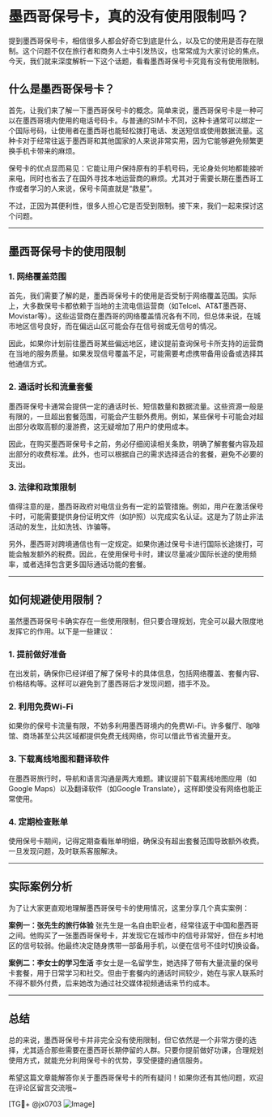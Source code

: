 # 墨西哥保号卡，真的没有使用限制吗？

提到墨西哥保号卡，相信很多人都会好奇它到底是什么，以及它的使用是否存在限制。这个问题不仅在旅行者和商务人士中引发热议，也常常成为大家讨论的焦点。今天，我们就来深度解析一下这个话题，看看墨西哥保号卡究竟有没有使用限制。

## 什么是墨西哥保号卡？

首先，让我们来了解一下墨西哥保号卡的概念。简单来说，墨西哥保号卡是一种可以在墨西哥境内使用的电话号码卡。与普通的SIM卡不同，这种卡通常可以绑定一个国际号码，让使用者在墨西哥也能轻松拨打电话、发送短信或使用数据流量。这种卡对于经常往返于墨西哥和其他国家的人来说非常实用，因为它能够避免频繁更换手机卡带来的麻烦。

保号卡的优点显而易见：它能让用户保持原有的手机号码，无论身处何地都能接听来电，同时也省去了在国外寻找本地运营商的麻烦。尤其对于需要长期在墨西哥工作或者学习的人来说，保号卡简直就是“救星”。

不过，正因为其便利性，很多人担心它是否受到限制。接下来，我们一起来探讨这个问题。

---

## 墨西哥保号卡的使用限制

### 1. **网络覆盖范围**
   首先，我们需要了解的是，墨西哥保号卡的使用是否受制于网络覆盖范围。实际上，大多数保号卡都依赖于当地的主流电信运营商（如Telcel、AT&T墨西哥、Movistar等）。这些运营商在墨西哥的网络覆盖情况各有不同，但总体来说，在城市地区信号良好，而在偏远山区可能会存在信号弱或无信号的情况。

   因此，如果你计划前往墨西哥某些偏远地区，建议提前查询保号卡所支持的运营商在当地的服务质量。如果发现信号覆盖不足，可能需要考虑携带备用设备或选择其他通信方式。

### 2. **通话时长和流量套餐**
   墨西哥保号卡通常会提供一定的通话时长、短信数量和数据流量。这些资源一般是有限的，一旦超出套餐范围，可能会产生额外费用。例如，某些保号卡可能会对超出部分收取高额的漫游费，这无疑增加了用户的使用成本。

   因此，在购买墨西哥保号卡之前，务必仔细阅读相关条款，明确了解套餐内容及超出部分的收费标准。此外，也可以根据自己的需求选择适合的套餐，避免不必要的支出。

### 3. **法律和政策限制**
   值得注意的是，墨西哥政府对电信业务有一定的监管措施。例如，用户在激活保号卡时，可能需要提供身份证明文件（如护照）以完成实名认证。这是为了防止非法活动的发生，比如洗钱、诈骗等。

   另外，墨西哥对跨境通信也有一定规定。如果你通过保号卡进行国际长途拨打，可能会触发额外的税费。因此，在使用保号卡时，建议尽量减少国际长途的使用频率，或者选择包含更多国际通话功能的套餐。

---

## 如何规避使用限制？

虽然墨西哥保号卡确实存在一些使用限制，但只要合理规划，完全可以最大限度地发挥它的作用。以下是一些建议：

### 1. **提前做好准备**
   在出发前，确保你已经详细了解了保号卡的具体信息，包括网络覆盖、套餐内容、价格结构等。这样可以避免到了墨西哥后才发现问题，措手不及。

### 2. **利用免费Wi-Fi**
   如果你的保号卡流量有限，不妨多利用墨西哥境内的免费Wi-Fi。许多餐厅、咖啡馆、商场甚至公共区域都提供免费无线网络，你可以借此节省流量开支。

### 3. **下载离线地图和翻译软件**
   在墨西哥旅行时，导航和语言沟通是两大难题。建议提前下载离线地图应用（如Google Maps）以及翻译软件（如Google Translate），这样即使没有网络也能正常使用。

### 4. **定期检查账单**
   使用保号卡期间，记得定期查看账单明细，确保没有超出套餐范围导致额外收费。一旦发现问题，及时联系客服解决。

---

## 实际案例分析

为了让大家更直观地理解墨西哥保号卡的使用情况，这里分享几个真实案例：

**案例一：张先生的旅行体验**
张先生是一名自由职业者，经常往返于中国和墨西哥之间。他购买了一张墨西哥保号卡，并发现它在城市中的信号非常好，但在乡村地区的信号较弱。他最终决定随身携带一部备用手机，以便在信号不佳时切换设备。

**案例二：李女士的学习生活**
李女士是一名留学生，她选择了带有大量流量的保号卡套餐，用于日常学习和社交。但由于套餐内的通话时间较少，她在与家人联系时不得不额外付费，后来她改为通过社交媒体视频通话来节约成本。

---

## 总结

总的来说，墨西哥保号卡并非完全没有使用限制，但它依然是一个非常方便的选择，尤其适合那些需要在墨西哥长期停留的人群。只要你提前做好功课，合理规划使用方式，就能充分利用保号卡的优势，享受便捷的通信服务。

希望这篇文章能解答你关于墨西哥保号卡的所有疑问！如果你还有其他问题，欢迎在评论区留言交流哦~

[TG💪+ @jx0703 ![Image](https://github.com/user-attachments/assets/dbca1d08-cadb-493c-b0ec-ad6f7a83f270)]